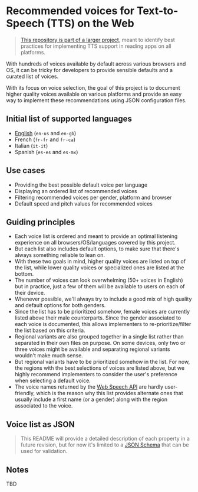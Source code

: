 # Recommended voices for Text-to-Speech (TTS) on the Web

> [This repository is part of a larger project](https://github.com/HadrienGardeur/TTS-best-practices), meant to identify best practices for implementing TTS support in reading apps on all platforms. 

With hundreds of voices available by default across various browsers and OS, it can be tricky for developers to provide sensible defaults and a curated list of voices.

With its focus on voice selection, the goal of this project is to document higher quality voices available on various platforms and provide an easy way to implement these recommendations using JSON configuration files.

## Initial list of supported languages

* [English](json/en.json) (`en-us` and `en-gb`)
* French (`fr-fr` and `fr-ca`)
* Italian (`it-it`)
* Spanish (`es-es` and `es-mx`)

## Use cases

* Providing the best possible default voice per language
* Displaying an ordered list of recommended voices
* Filtering recommended voices per gender, platform and browser
* Default speed and pitch values for recommended voices

## Guiding principles

* Each voice list is ordered and meant to provide an optimal listening experience on all browsers/OS/languages covered by this project.
* But each list also includes default options, to make sure that there's always something reliable to lean on.
* With these two goals in mind, higher quality voices are listed on top of the list, while lower quality voices or specialized ones are listed at the bottom.
* The number of voices can look overwhelming (50+ voices in English) but in practice, just a few of them will be available to users on each of their device.
* Whenever possible, we'll always try to include a good mix of high quality and default options for both genders.
* Since the list has to be prioritized somehow, female voices are currently listed above their male counterparts. Since the gender associated to each voice is documented, this allows implementers to re-prioritize/filter the list based on this criteria.
* Regional variants are also grouped together in a single list rather than separated in their own files on purpose. On some devices, only two or three voices might be available and separating regional variants wouldn't make much sense.
* But regional variants have to be prioritized somehow in the list. For now, the regions with the best selections of voices are listed above, but we highly recommend implementers to consider the user's preference when selecting a default voice.
* The voice names returned by the [Web Speech API](https://developer.mozilla.org/en-US/docs/Web/API/Web_Speech_API) are hardly user-friendly, which is the reason why this list provides alternate ones that usually include a first name (or a gender) along with the region associated to the voice.

## Voice list as JSON

> This README will provide a detailed description of each property in a future revision, but for now it's limited to a [JSON Schema](voices.schema.json) that can be used for validation.

## Notes

TBD